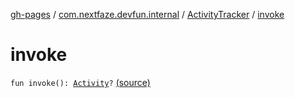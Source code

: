 [gh-pages](../../index.md) / [com.nextfaze.devfun.internal](../index.md) / [ActivityTracker](index.md) / [invoke](.)

# invoke

`fun invoke(): `[`Activity`](https://developer.android.com/reference/android/app/Activity.html)`?` [(source)](https://github.com/NextFaze/dev-fun/tree/master/devfun/src/main/java/com/nextfaze/devfun/internal/ActivityTracking.kt#L73)